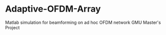 Adaptive-OFDM-Array
===================

Matlab simulation for beamforming on ad hoc OFDM network
GMU Master's Project
